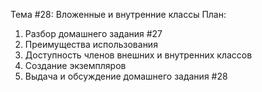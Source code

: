 Тема #28: Вложенные и внутренние классы
План:
1. Разбор домашнего задания #27
2. Преимущества использования
3. Доступность членов внешних и внутренних классов
4. Создание экземпляров
5. Выдача и обсуждение домашнего задания #28
